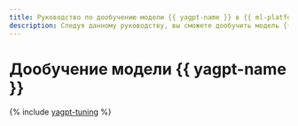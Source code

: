 ```yaml
---
title: Руководство по дообучению модели {{ yagpt-name }} в {{ ml-platform-full-name }}
description: Следуя данному руководству, вы сможете дообучить модель {{ yagpt-name }} на своих примерах.
---
```


# Дообучение модели {{ yagpt-name }}

{% include [yagpt-tuning](../../_tutorials/ml-ai/yagpt-tuning.md) %}